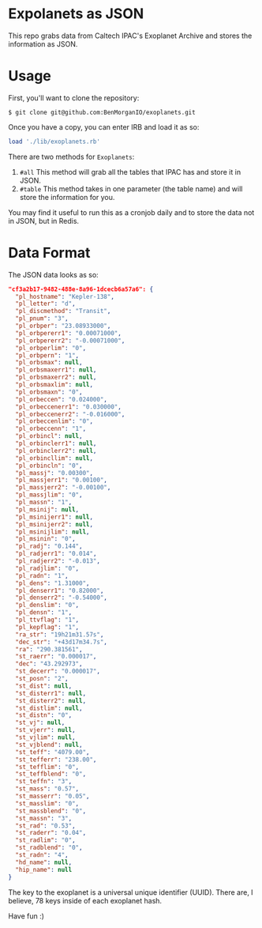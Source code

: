 # Expolanets as JSON

This repo grabs data from Caltech IPAC's Exoplanet Archive and stores the information as JSON.

# Usage

First, you'll want to clone the repository:

```shell
$ git clone git@github.com:BenMorganIO/exoplanets.git
```

Once you have a copy, you can enter IRB and load it as so:

```ruby
load './lib/exoplanets.rb'
```

There are two methods for `Exoplanets`:

1. `#all`
  This method will grab all the tables that IPAC has and store it in JSON.
2. `#table`
  This method takes in one parameter (the table name) and will store the information for you.

You may find it useful to run this as a cronjob daily and to store the data not in JSON, but in Redis.

# Data Format

The JSON data looks as so:

```json
"cf3a2b17-9482-488e-8a96-1dcecb6a57a6": {
  "pl_hostname": "Kepler-138",
  "pl_letter": "d",
  "pl_discmethod": "Transit",
  "pl_pnum": "3",
  "pl_orbper": "23.08933000",
  "pl_orbpererr1": "0.00071000",
  "pl_orbpererr2": "-0.00071000",
  "pl_orbperlim": "0",
  "pl_orbpern": "1",
  "pl_orbsmax": null,
  "pl_orbsmaxerr1": null,
  "pl_orbsmaxerr2": null,
  "pl_orbsmaxlim": null,
  "pl_orbsmaxn": "0",
  "pl_orbeccen": "0.024000",
  "pl_orbeccenerr1": "0.030000",
  "pl_orbeccenerr2": "-0.016000",
  "pl_orbeccenlim": "0",
  "pl_orbeccenn": "1",
  "pl_orbincl": null,
  "pl_orbinclerr1": null,
  "pl_orbinclerr2": null,
  "pl_orbincllim": null,
  "pl_orbincln": "0",
  "pl_massj": "0.00300",
  "pl_massjerr1": "0.00100",
  "pl_massjerr2": "-0.00100",
  "pl_massjlim": "0",
  "pl_massn": "1",
  "pl_msinij": null,
  "pl_msinijerr1": null,
  "pl_msinijerr2": null,
  "pl_msinijlim": null,
  "pl_msinin": "0",
  "pl_radj": "0.144",
  "pl_radjerr1": "0.014",
  "pl_radjerr2": "-0.013",
  "pl_radjlim": "0",
  "pl_radn": "1",
  "pl_dens": "1.31000",
  "pl_denserr1": "0.82000",
  "pl_denserr2": "-0.54000",
  "pl_denslim": "0",
  "pl_densn": "1",
  "pl_ttvflag": "1",
  "pl_kepflag": "1",
  "ra_str": "19h21m31.57s",
  "dec_str": "+43d17m34.7s",
  "ra": "290.381561",
  "st_raerr": "0.000017",
  "dec": "43.292973",
  "st_decerr": "0.000017",
  "st_posn": "2",
  "st_dist": null,
  "st_disterr1": null,
  "st_disterr2": null,
  "st_distlim": null,
  "st_distn": "0",
  "st_vj": null,
  "st_vjerr": null,
  "st_vjlim": null,
  "st_vjblend": null,
  "st_teff": "4079.00",
  "st_tefferr": "238.00",
  "st_tefflim": "0",
  "st_teffblend": "0",
  "st_teffn": "3",
  "st_mass": "0.57",
  "st_masserr": "0.05",
  "st_masslim": "0",
  "st_massblend": "0",
  "st_massn": "3",
  "st_rad": "0.53",
  "st_raderr": "0.04",
  "st_radlim": "0",
  "st_radblend": "0",
  "st_radn": "4",
  "hd_name": null,
  "hip_name": null
}
```

The key to the exoplanet is a universal unique identifier (UUID). There are, I believe, 78 keys inside of each exoplanet hash.

Have fun :)
